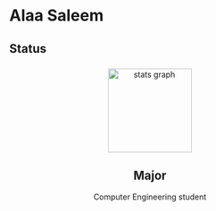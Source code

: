 # Alaa Saleem

## Status

###

<div align="center">
  <img src="https://github-readme-stats.vercel.app/api?username=alaasaleem&hide_title=false&hide_rank=false&show_icons=true&include_all_commits=true&count_private=true&disable_animations=false&theme=cobalt&locale=en&hide_border=false&order=1" height="150" alt="stats graph"  />


## Major

Computer Engineering student
